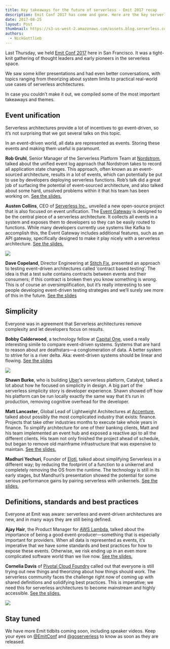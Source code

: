 ```yaml
---
title: Key takeaways for the future of serverless - Emit 2017 recap
description: Emit Conf 2017 has come and gone. Here are the key serverless takeaways you should know about. 
date: 2017-08-25
layout: Post
thumbnail: https://s3-us-west-2.amazonaws.com/assets.blog.serverless.com/Emit+Recap/Emit+logo.png
authors:
  - NickGottlieb
---
```


Last Thursday, we held [Emit Conf 2017](http://www.emitconference.com/) here in San Francisco. It was a tight-knit gathering of thought leaders and early pioneers in the serverless space.

We saw some killer presentations and had even better conversations, with topics ranging from theorizing about system limits to practical real-world use cases of serverless architectures.

In case you couldn’t make it out, we compiled some of the most important takeaways and themes.

## Event unification 

Serverless architectures provide a lot of incentives to go event-driven, so it’s not surprising that we got several talks on this topic.

In an event-driven world, all data are represented as events. Storing these events and making them useful is paramount.

**Rob Gruhl**, Senior Manager of the Serverless Platform Team at [Nordstrom](http://shop.nordstrom.com/), talked about the unified event log approach that Nordstrom takes to record all application state changes. This approach, often known as an event-sourced architecture, results in a lot of events, which can potentially be put to use by developers deploying serverless functions. Rob’s talk did a great job of surfacing the potential of event-sourced architecture, and also talked about some hard, unsolved problems within it that his team has been working on.
[See the slides.](https://s3-us-west-2.amazonaws.com/emit-website/2017-slides/Towards+a+serverless+event-sourced+Nordstrom.pdf)

**Austen Collins**, CEO of [Serverless Inc.](https://serverless.com/), unveiled a new open-source project that is also focused on event unification. The [Event Gateway](https://serverless.com/event-gateway/) is designed to be the central piece of a serverless architecture. It collects all events in a system and exposes them to developers so they can be easily routed to functions. While many developers currently use systems like Kafka to accomplish this, the Event Gateway includes additional features, such as an API gateway, specifically designed to make it play nicely with a serverless architecture. 
[See the slides.](https://s3-us-west-2.amazonaws.com/emit-website/2017-slides/building+the+communication+fabric+for+serverless+architectures.pdf)

![](https://s3-us-west-2.amazonaws.com/assets.blog.serverless.com/Emit+Recap/Austen_Collens-Event_Gateway.png)

**Dave Copeland**, Director Engineering at [Stitch Fix](https://www.stitchfix.com), presented an approach to testing event-driven architectures called ‘contract based testing’. The idea is that a test suite contains contracts between events and their consumers; if this contract is broken then you know something is wrong. This is of course an oversimplification, but it’s really interesting to see people developing event-driven testing strategies and we’ll surely see more of this in the future.
[See the slides](https://s3-us-west-2.amazonaws.com/emit-website/2017-slides/Imagining+Contract-Based+Testing+for+Event-driven+Architectures.pdf)

## Simplicity

Everyone was in agreement that Serverless architectures remove complexity and let developers focus on results.

**Bobby Calderwood**, a technology fellow at [Capital One](https://www.capitalone.com/), used a really interesting simile to compare event-driven systems. Systems that are hard to reason about are deathstars—a conglomeration of data. A better system to strive for is a river delta. Aka: event-driven systems should be linear and flowing.
[See the slides](https://s3-us-west-2.amazonaws.com/emit-website/2017-slides/Toward+a+Functional+Programming+Analogy+for+Microservices.pdf)

![](https://s3-us-west-2.amazonaws.com/assets.blog.serverless.com/Emit+Recap/Bobby_Calderwood-River-Deltas.png)

**Shawn Burke**, who is building [Uber](https://www.uber.com/)’s serverless platform, Catalyst, talked a lot about how he focused on simplicity in design. A big part of the serverless simplicity story is developer experience. Shawn showed off how his platform can be run locally exactly the same way that it’s run in production, removing cognitive overhead for the developer.

**Matt Lancaster**, Global Lead of Lightweight Architectures at [Accenture](https://www.accenture.com/), talked about possibly the most complicated industry that exists: finance. Projects that take other industries months to execute take whole years in finance. To simplify architecture for one of their banking clients, Matt and his team implemented an event hub and exposed a reactive api to all the different clients. His team not only finished the project ahead of schedule, but began to remove old mainframe infrastructure that was expensive to maintain.
[See the slides.](https://s3-us-west-2.amazonaws.com/emit-website/2017-slides/Using+Event+Driven+Architecture+to+Transform+Core+Banking.pdf)

**Madhuri Yechuri**, Founder of [Elotl](https://angel.co/elotl), talked about simplifying Serverless in a different way; by reducing the footprint of a function to a unikernel and completely removing the OS from the runtime. The technology is still in its early stages, but Mandhuri’s presentation showed the potential for some serious performance gains by pairing serverless with unikernels.
[See the slides.](https://s3-us-west-2.amazonaws.com/emit-website/2017-slides/Unikernels+and+Event-driven+Serverless+Platforms.pdf)

## Definitions, standards and best practices

Everyone at Emit was aware: serverless and event-driven architectures are new, and in many ways they are still being defined. 

**Ajay Hair**, the Product Manager for [AWS Lambda](https://aws.amazon.com/lambda/), talked about the importance of being a good event-producer—something that is especially important for providers. When all data is represented as events, it’s imperative that we have some standards and best practices for how to expose these events. Otherwise, we risk ending up in an even more complicated software world than we live now.
[See the slides.](https://s3-us-west-2.amazonaws.com/emit-website/2017-slides/Being+a+good+citizen+in+an+event+driven+world.pdf)

**Cornelia Davis** of [Pivotal Cloud Foundry](https://pivotal.io/platform) called out that everyone is still trying out new things and theorizing about how things should work. The serverless community faces the challenge right now of coming up with shared definitions and solidifying best practices. This is imperative; we need this for serverless architectures to become mainstream and highly accessible.
[See the slides.](https://s3-us-west-2.amazonaws.com/emit-website/2017-slides/RethinkingThinking+Emit.pdf)

![](https://s3-us-west-2.amazonaws.com/assets.blog.serverless.com/Emit+Recap/Cornelia-Davis_Client-Server.png)

## Stay tuned

We have more Emit tidbits coming soon, including speaker videos. Keep your eyes on [@EmitConf](https://twitter.com/emitconf) and [@goserverless](https://twitter.com/goserverless) to know as soon as they are released.
